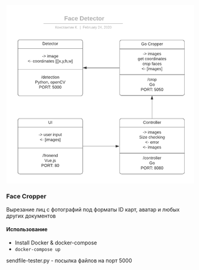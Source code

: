 ![alt text](https://github.com/zalhonan/face-cropper/blob/master/scheme1.png)

### Face Cropper

Вырезание лиц с фотографий под форматы ID карт, аватар и любых других документов

#### Использование

- Install Docker & docker-compose
- `docker-compose up`

sendfile-tester.py - посылка файлов на порт 5000
